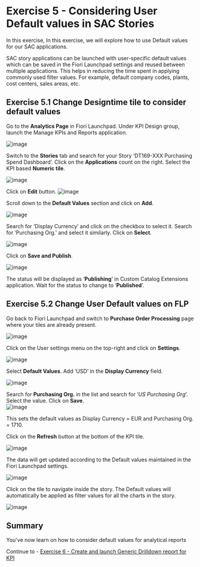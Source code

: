 # Exercise 5 - Considering User Default values in SAC Stories

In this exercise, In this exercise, we will explore how to use Default values for our SAC applications.

SAC story applications can be launched with user-specific default values which can be saved in the Fiori Launchpad settings and reused between multiple applications. This helps in reducing the time spent in applying commonly used filter values. For example, default company codes, plants, cost centers, sales areas, etc. 


## Exercise 5.1	Change Designtime tile to consider default values


Go to the **Analytics Page** in Fiori Launchpad.
Under KPI Design group, launch the Manage KPIs and Reports application.
 
![image](https://github.com/SAP-samples/teched2023-DT169/assets/145970887/2b8d4405-d264-4fed-9091-64c945526016)

Switch to the **Stories** tab and search for your Story ‘DT169-XXX Purchasing Spend Dashboard’. 
Click on the **Applications** count on the right.
Select the KPI based **Numeric tile**.  

![image](https://github.com/SAP-samples/teched2023-DT169/assets/145970887/37ef749f-9956-4a2c-9af1-855ef5ab4afa)

Click on **Edit** button. 
![image](https://github.com/SAP-samples/teched2023-DT169/assets/145970887/ac330bf2-3f45-4ba9-b0f5-f4a920977e79)

Scroll down to the **Default Values** section and click on **Add**.

![image](https://github.com/SAP-samples/teched2023-DT169/assets/145970887/1d3b9212-7fe1-4307-a582-d400e66977c9)

Search for ‘Display Currency’ and click on the checkbox to select it.
Search for  ‘Purchasing Org.’  and select it similarly. 
Click on **Select**. 

![image](https://github.com/SAP-samples/teched2023-DT169/assets/145970887/f88fa2e9-575a-4dfc-beb4-fa511855b59a)

Click on **Save and Publish**. 

![image](https://github.com/SAP-samples/teched2023-DT169/assets/145970887/2c289155-8ff9-435e-8d5b-0f257420e9d8)


The status will be displayed as ‘**Publishing**’ in Custom Catalog Extensions application. Wait for the status to change to ‘**Published**’.

## Exercise 5.2	Change User Default values on FLP

Go back to Fiori Launchpad and switch to **Purchase Order Processing** page where your tiles are already present. 

![image](https://github.com/SAP-samples/teched2023-DT169/assets/145970887/e64a588c-cc8c-4737-8f38-947df25f43f1)

Click on the User settings menu on the top-right and click on **Settings**. 

![image](https://github.com/SAP-samples/teched2023-DT169/assets/145970887/438a4099-895b-45a8-acfc-4d0a7889e45b)

Select **Default Values**. 
Add ‘USD’ in the **Display Currency** field. 

![image](https://github.com/SAP-samples/teched2023-DT169/assets/145970887/df89f2d6-2565-4d31-af3c-fffd5eb98656)

Search for **Purchasing Org.** in the list and search for ‘_US Purchasing Org_’. Select the value. 
Click on **Save**.  
![image](https://github.com/SAP-samples/teched2023-DT169/assets/145970887/51c3493c-f878-427d-861b-ae3443ff8cf5)

This sets the default values as Display Currency = EUR and Purchasing Org. = 1710.

Click on the **Refresh** button at the bottom of the KPI tile.

![image](https://github.com/SAP-samples/teched2023-DT169/assets/145970887/ea9290b7-d832-478e-be78-257a5f2688dd)


The data will get updated according to the Default values maintained in the Fiori Launchpad settings.

![image](https://github.com/SAP-samples/teched2023-DT169/assets/145970887/81cc7e83-6826-40e8-a73b-13fa8dc13187)

Click on the tile to navigate inside the story. 
The Default values will automatically be applied as filter values for all the charts in the story. 

![image](https://github.com/SAP-samples/teched2023-DT169/assets/145970887/d7239685-10f3-4884-b849-7b543dd313e3)


## Summary

You've now learn on how to consider default values for analytical reports

Continue to - [Exercise 6 - Create and launch Generic Drilldown report for KPI ](../ex6/README.md)


